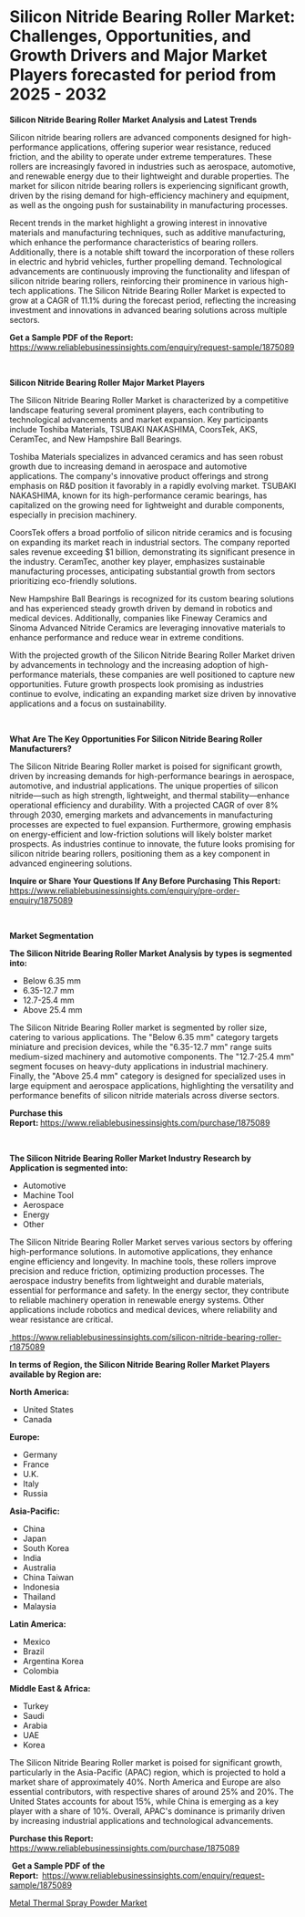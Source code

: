 <p><h1>Silicon Nitride Bearing Roller Market: Challenges, Opportunities, and Growth Drivers and Major Market Players forecasted for period from 2025 - 2032</h1></p><p><strong>Silicon Nitride Bearing Roller Market Analysis and Latest Trends</strong></p>
<p><p>Silicon nitride bearing rollers are advanced components designed for high-performance applications, offering superior wear resistance, reduced friction, and the ability to operate under extreme temperatures. These rollers are increasingly favored in industries such as aerospace, automotive, and renewable energy due to their lightweight and durable properties. The market for silicon nitride bearing rollers is experiencing significant growth, driven by the rising demand for high-efficiency machinery and equipment, as well as the ongoing push for sustainability in manufacturing processes.</p><p>Recent trends in the market highlight a growing interest in innovative materials and manufacturing techniques, such as additive manufacturing, which enhance the performance characteristics of bearing rollers. Additionally, there is a notable shift toward the incorporation of these rollers in electric and hybrid vehicles, further propelling demand. Technological advancements are continuously improving the functionality and lifespan of silicon nitride bearing rollers, reinforcing their prominence in various high-tech applications. The Silicon Nitride Bearing Roller Market is expected to grow at a CAGR of 11.1% during the forecast period, reflecting the increasing investment and innovations in advanced bearing solutions across multiple sectors.</p></p>
<p><strong>Get a Sample PDF of the Report:&nbsp;</strong> <a href="https://www.reliablebusinessinsights.com/enquiry/request-sample/1875089?utm_campaign=2234&utm_medium=2&utm_source=Github&utm_content=ia&utm_term=04022025&utm_id=silicon-nitride-bearing-roller">https://www.reliablebusinessinsights.com/enquiry/request-sample/1875089</a></p>
<p>&nbsp;</p>
<p><strong>Silicon Nitride Bearing Roller Major Market Players</strong></p>
<p><p>The Silicon Nitride Bearing Roller Market is characterized by a competitive landscape featuring several prominent players, each contributing to technological advancements and market expansion. Key participants include Toshiba Materials, TSUBAKI NAKASHIMA, CoorsTek, AKS, CeramTec, and New Hampshire Ball Bearings.</p><p>Toshiba Materials specializes in advanced ceramics and has seen robust growth due to increasing demand in aerospace and automotive applications. The company's innovative product offerings and strong emphasis on R&D position it favorably in a rapidly evolving market. TSUBAKI NAKASHIMA, known for its high-performance ceramic bearings, has capitalized on the growing need for lightweight and durable components, especially in precision machinery.</p><p>CoorsTek offers a broad portfolio of silicon nitride ceramics and is focusing on expanding its market reach in industrial sectors. The company reported sales revenue exceeding $1 billion, demonstrating its significant presence in the industry. CeramTec, another key player, emphasizes sustainable manufacturing processes, anticipating substantial growth from sectors prioritizing eco-friendly solutions.</p><p>New Hampshire Ball Bearings is recognized for its custom bearing solutions and has experienced steady growth driven by demand in robotics and medical devices. Additionally, companies like Fineway Ceramics and Sinoma Advanced Nitride Ceramics are leveraging innovative materials to enhance performance and reduce wear in extreme conditions.</p><p>With the projected growth of the Silicon Nitride Bearing Roller Market driven by advancements in technology and the increasing adoption of high-performance materials, these companies are well positioned to capture new opportunities. Future growth prospects look promising as industries continue to evolve, indicating an expanding market size driven by innovative applications and a focus on sustainability.</p></p>
<p>&nbsp;</p>
<p><strong>What Are The Key Opportunities For Silicon Nitride Bearing Roller Manufacturers?</strong></p>
<p><p>The Silicon Nitride Bearing Roller market is poised for significant growth, driven by increasing demands for high-performance bearings in aerospace, automotive, and industrial applications. The unique properties of silicon nitride—such as high strength, lightweight, and thermal stability—enhance operational efficiency and durability. With a projected CAGR of over 8% through 2030, emerging markets and advancements in manufacturing processes are expected to fuel expansion. Furthermore, growing emphasis on energy-efficient and low-friction solutions will likely bolster market prospects. As industries continue to innovate, the future looks promising for silicon nitride bearing rollers, positioning them as a key component in advanced engineering solutions.</p></p>
<p><strong>Inquire or Share Your Questions If Any Before Purchasing This Report:</strong> <a href="https://www.reliablebusinessinsights.com/enquiry/pre-order-enquiry/1875089?utm_campaign=2234&utm_medium=2&utm_source=Github&utm_content=ia&utm_term=04022025&utm_id=silicon-nitride-bearing-roller">https://www.reliablebusinessinsights.com/enquiry/pre-order-enquiry/1875089</a></p>
<p>&nbsp;</p>
<p><strong>Market Segmentation</strong></p>
<p><strong>The Silicon Nitride Bearing Roller Market Analysis by types is segmented into:</strong></p>
<p><ul><li>Below 6.35 mm</li><li>6.35-12.7 mm</li><li>12.7-25.4 mm</li><li>Above 25.4 mm</li></ul></p>
<p><p>The Silicon Nitride Bearing Roller market is segmented by roller size, catering to various applications. The "Below 6.35 mm" category targets miniature and precision devices, while the "6.35-12.7 mm" range suits medium-sized machinery and automotive components. The "12.7-25.4 mm" segment focuses on heavy-duty applications in industrial machinery. Finally, the "Above 25.4 mm" category is designed for specialized uses in large equipment and aerospace applications, highlighting the versatility and performance benefits of silicon nitride materials across diverse sectors.</p></p>
<p><strong>Purchase this Report:&nbsp;</strong><a href="https://www.reliablebusinessinsights.com/purchase/1875089?utm_campaign=2234&utm_medium=2&utm_source=Github&utm_content=ia&utm_term=04022025&utm_id=silicon-nitride-bearing-roller">https://www.reliablebusinessinsights.com/purchase/1875089</a></p>
<p>&nbsp;</p>
<p><strong>The Silicon Nitride Bearing Roller Market Industry Research by Application is segmented into:</strong></p>
<p><ul><li>Automotive</li><li>Machine Tool</li><li>Aerospace</li><li>Energy</li><li>Other</li></ul></p>
<p><p>The Silicon Nitride Bearing Roller Market serves various sectors by offering high-performance solutions. In automotive applications, they enhance engine efficiency and longevity. In machine tools, these rollers improve precision and reduce friction, optimizing production processes. The aerospace industry benefits from lightweight and durable materials, essential for performance and safety. In the energy sector, they contribute to reliable machinery operation in renewable energy systems. Other applications include robotics and medical devices, where reliability and wear resistance are critical.</p></p>
<p><a href="https://www.reliablebusinessinsights.com/silicon-nitride-bearing-roller-r1875089?utm_campaign=2234&utm_medium=2&utm_source=Github&utm_content=ia&utm_term=04022025&utm_id=silicon-nitride-bearing-roller">&nbsp;https://www.reliablebusinessinsights.com/silicon-nitride-bearing-roller-r1875089</a></p>
<p><strong>In terms of Region, the Silicon Nitride Bearing Roller Market Players available by Region are:</strong></p>
<p>
    <p> <strong> North America: </strong>
        <ul>
            <li>United States</li>
            <li>Canada</li>
        </ul>
        </p> 
    <p> <strong> Europe: </strong>
        <ul>
            <li>Germany</li>
            <li>France</li>
            <li>U.K.</li>
            <li>Italy</li>
            <li>Russia</li>
        </ul>
        </p> 
    <p> <strong> Asia-Pacific: </strong>
        <ul>
            <li>China</li>
            <li>Japan</li>
            <li>South Korea</li>
            <li>India</li>
            <li>Australia</li>
            <li>China Taiwan</li>
            <li>Indonesia</li>
            <li>Thailand</li>
            <li>Malaysia</li>
        </ul>
        </p> 
    <p> <strong> Latin America: </strong>
        <ul>
            <li>Mexico</li>
            <li>Brazil</li>
            <li>Argentina Korea</li>
            <li>Colombia</li>
        </ul>
        </p> 
    <p> <strong> Middle East & Africa: </strong>
        <ul>
            <li>Turkey</li>
            <li>Saudi</li>
            <li>Arabia</li>
            <li>UAE</li>
            <li>Korea</li>
        </ul>
    </p>
    </p>
<p><p>The Silicon Nitride Bearing Roller market is poised for significant growth, particularly in the Asia-Pacific (APAC) region, which is projected to hold a market share of approximately 40%. North America and Europe are also essential contributors, with respective shares of around 25% and 20%. The United States accounts for about 15%, while China is emerging as a key player with a share of 10%. Overall, APAC's dominance is primarily driven by increasing industrial applications and technological advancements.</p></p>
<p><strong>Purchase this Report: </strong><a href="https://www.reliablebusinessinsights.com/purchase/1875089?utm_campaign=2234&utm_medium=2&utm_source=Github&utm_content=ia&utm_term=04022025&utm_id=silicon-nitride-bearing-roller">https://www.reliablebusinessinsights.com/purchase/1875089</a></p>
<p>&nbsp;<strong>Get a Sample PDF of the Report:&nbsp;&nbsp;</strong><a href="https://www.reliablebusinessinsights.com/enquiry/request-sample/1875089?utm_campaign=2234&utm_medium=2&utm_source=Github&utm_content=ia&utm_term=04022025&utm_id=silicon-nitride-bearing-roller">https://www.reliablebusinessinsights.com/enquiry/request-sample/1875089</a></p>
<p><strong></strong></p>
<p><p><a href="https://github.com/hillsmyung726/Market-Research-Report-List-1/blob/main/metal-thermal-spray-powder-market.md?utm_campaign=2234&utm_medium=2&utm_source=Github&utm_content=ia&utm_term=04022025&utm_id=silicon-nitride-bearing-roller">Metal Thermal Spray Powder Market</a></p></p>